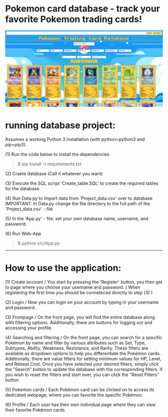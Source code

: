 # Pokemon card database - track your favorite Pokemon trading cards! 
![](tmp/showcase.PNG)

# running database project: 

Assumes a working Python 3 installation (with python=python3 and pip=pip3).

(1) Run the code below to install the dependencies.
>$ pip install -r requirements.txt

(2) Craete database (Call it whatever you want)

(3) Execute the SQL script 'Create_table.SQL' to create the required tables for the database. 

(4) Run Data.py to Import data from 'Project_data.csv' over to database
IMPORTANT: In Data.py change the file directory to the full path of the 'Project_data.csv' - file

(5) In the 'App.py' - file, set your own database name, username, and password. 

(6) Run Web-App
>$ python src/App.py



----------------------------------------------------------------------------------------------

# How to use the application:

(1) Create account / You start by pressing the 'Register' button, you then get to page where you choose your username and password. ( When registering the first time you should be conneteced directly to step (3) )

(2) Login / Now you can login on your account by typing in your username and password.

(3) Frontpage / On the front page, you will find the entire database along with filtering options. Additionally, there are buttons for logging out and accessing your profile.

(4) Searching and filtering / On the front page, you can search for a specific Pokémon by name and filter by various attributes such as Set, Type, Subtypes, Ability, Weakness, Resistance, and Rarity. These filters are available as dropdown options to help you differentiate the Pokémon cards. Additionally, there are value filters for setting minimum values for HP, Level, and Retreat Cost. Once you have selected your desired filters, simply click the "Search" button to update the database with the corresponding filters. If you wish to reset the filters and start over, you can click the "Reset Filters" button.

(5) Pokemon cards / Each Pokémon card can be clicked on to access its dedicated webpage, where you can favorite the specific Pokémon.

(6) Profile / Each user has their own individual page where they can view their favorite Pokémon cards.
